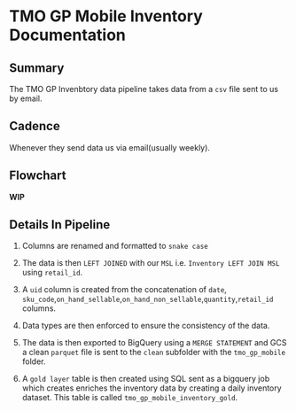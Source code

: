 # TMO GP Mobile Inventory Documentation

## Summary
The TMO GP Invenbtory data pipeline takes data from a `csv` file sent to us by email.


## Cadence
Whenever they send data us via email(usually weekly).

## Flowchart
**WIP**


## Details In Pipeline
1. Columns are renamed and formatted to `snake case`

2. The data is then `LEFT JOINED` with our `MSL` i.e. `Inventory LEFT JOIN MSL` using `retail_id`.
3. A `uid` column is created from the concatenation of `date`, `sku_code`,`on_hand_sellable`,`on_hand_non_sellable`,`quantity`,`retail_id` columns.
4. Data types are then enforced to ensure the consistency of the data.
5. The data is then exported to BigQuery using a `MERGE STATEMENT` and GCS a clean `parquet` file is sent to the `clean` subfolder with the `tmo_gp_mobile` folder.
6. A `gold layer` table is then created using SQL sent as a bigquery job which creates enriches the inventory data by creating a daily inventory dataset. This table is called `tmo_gp_mobile_inventory_gold`.  
